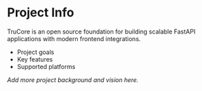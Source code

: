 # Project Info

TruCore is an open source foundation for building scalable FastAPI applications with modern frontend integrations.

- Project goals
- Key features
- Supported platforms

_Add more project background and vision here._

